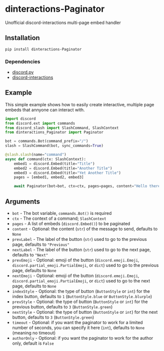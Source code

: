 # dinteractions-Paginator
Unofficial discord-interactions multi-page embed handler

## Installation
`pip install dinteractions-Paginator`

### Dependencies
- [discord.py](https://pypi.org/project/discord.py/)
- [discord-interactions](https://pypi.org/project/discord-interactions/)

## Example
This simple example shows how to easily create interactive, multiple page embeds that annyone can interact with.
```py
import discord
from discord.ext import commands
from discord_slash import SlashCommand, SlashContext
from dinteractions_Paginator import Paginator

bot = commands.Bot(command_prefix="/")
slash = SlashCommand(bot, sync_commands=True)

@slash.slash(name="command")
async def command(ctx: SlashContext):
    embed1 = discord.Embed(title="Title")
    embed2 = discord.Embed(title="Another Title")
    embed3 = discord.Embed(title="Yet Another Title")
    pages = [embed1, embed2, embed3]

    await Paginator(bot=bot, ctx=ctx, pages=pages, content="Hello there")
```

## Arguments

- `bot` - The bot variable, `commands.Bot()` is required
- `ctx` - The context of a command; `SlashContext`
- `pages` - A list of embeds (`discord.Embed()`) to be paginated
- `content` - Optional: the content (`str`) of the message to send, defaults to `None`
- `prevLabel` - The label of the button (`str`) used to go to the previous page, defaults to `"Previous"`
- `nextLabel` - The label of the button (`str`) used to go to the next page, defaults to `"Next"`
- `prevEmoji` - Optional: emoji of the button (`discord.emoji.Emoji`, `discord.partial_emoji.PartialEmoji`, or `dict`) used to go to the previous page, defaults to `None`
- `nextEmoji` - Optional: emoji of the button (`discord.emoji.Emoji`, `discord.partial_emoji.PartialEmoji`, or `dict`) used to go to the next page, defaults to `None`
- `indexStyle` - Optional: the type of button (`ButtonStyle` or `int`) for the index button, defaults to `1` (`ButtonStyle.blue` or `ButtonStyle.blurple`)
- `prevStyle` - Optional: the type of button (`ButtonStyle` or `int`) for the previous button, defaults to `3` (`ButtonStyle.green`)
- `nextStyle` - Optional: the type of button (`ButtonStyle` or `int`) for the next button, defaults to `3` (`ButtonStyle.green`)
- `timeout` - Optional: if you want the paginator to work for a limited number of seconds, you can specify it here (`int`), defaults to `None` (meaning no timeout)
- `authorOnly` - Optional: if you want the paginator to work for the author only, default is `False`

